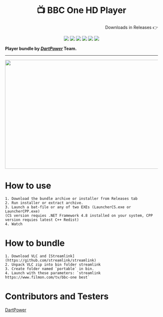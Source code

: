 <h1 align="center">📺 BBC One HD Player</h1>

<p align="right">Downloads in Releases 👉</p>

<p align="center">

<img src="https://img.shields.io/badge/bundled%20by-dartpower-blue.svg" >

<img src="https://badges.frapsoft.com/os/v1/open-source.svg?v=103" >

<img src="https://img.shields.io/github/stars/dptetc/BBCOneHDPlayer.svg?style=flat">

<img src="https://img.shields.io/github/languages/top/dptetc/BBCOneHDPlayer.svg">

<img src="https://img.shields.io/github/issues/dptetc/BBCOneHDPlayer.svg">

<img src="https://img.shields.io/github/downloads/dptetc/BBCOneHDPlayer/total.svg">

</p>

**Player bundle by _[DartPower](https://github.com/dartpower)_ Team.**

---

<p align="center">
<img width="640" height="360" src="https://user-images.githubusercontent.com/2005369/142772535-839478ad-9efb-4031-abd9-078e74f274a3.gif">
</p>

# How to use

```
1. Download the bundle archive or installer from Releases tab
2. Run installer or extract archive.
3. Launch a bat-file or any of two EXEs (LauncherCS.exe or LauncherCPP.exe) 
(CS version requies .NET Framework 4.8 installed on your system, CPP version requies latest C++ Redist)
4. Watch
```

# How to bundle

```
1. Download VLC and [Streamlink](https://github.com/streamlink/streamlink)
2. Unpack VLC zip into bin folder streamlink
3. Create folder named `portable` in bin.
4. Launch with these parameters: `streamlink https://www.filmon.com/tv/bbc-one best`
```

# Contributors and Testers
[DartPower](https://github.com/dartpower)  
